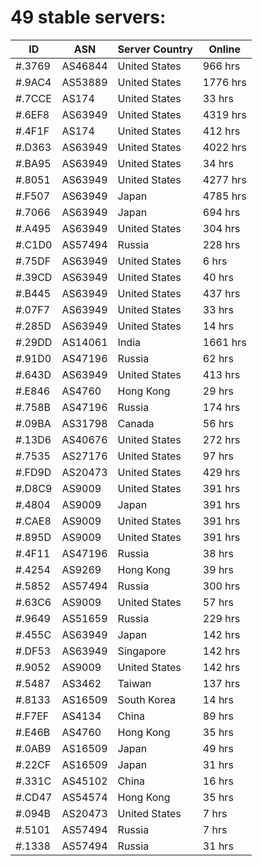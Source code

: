 # 49 stable servers:

| ID | ASN | Server Country | Online |
| ------ | ------ | ------ | ------ |
| #.3769 | AS46844 | United States | 966 hrs |
| #.9AC4 | AS53889 | United States | 1776 hrs |
| #.7CCE | AS174 | United States | 33 hrs |
| #.6EF8 | AS63949 | United States | 4319 hrs |
| #.4F1F | AS174 | United States | 412 hrs |
| #.D363 | AS63949 | United States | 4022 hrs |
| #.BA95 | AS63949 | United States | 34 hrs |
| #.8051 | AS63949 | United States | 4277 hrs |
| #.F507 | AS63949 | Japan | 4785 hrs |
| #.7066 | AS63949 | Japan | 694 hrs |
| #.A495 | AS63949 | United States | 304 hrs |
| #.C1D0 | AS57494 | Russia | 228 hrs |
| #.75DF | AS63949 | United States | 6 hrs |
| #.39CD | AS63949 | United States | 40 hrs |
| #.B445 | AS63949 | United States | 437 hrs |
| #.07F7 | AS63949 | United States | 33 hrs |
| #.285D | AS63949 | United States | 14 hrs |
| #.29DD | AS14061 | India | 1661 hrs |
| #.91D0 | AS47196 | Russia | 62 hrs |
| #.643D | AS63949 | United States | 413 hrs |
| #.E846 | AS4760 | Hong Kong | 29 hrs |
| #.758B | AS47196 | Russia | 174 hrs |
| #.09BA | AS31798 | Canada | 56 hrs |
| #.13D6 | AS40676 | United States | 272 hrs |
| #.7535 | AS27176 | United States | 97 hrs |
| #.FD9D | AS20473 | United States | 429 hrs |
| #.D8C9 | AS9009 | United States | 391 hrs |
| #.4804 | AS9009 | Japan | 391 hrs |
| #.CAE8 | AS9009 | United States | 391 hrs |
| #.895D | AS9009 | United States | 391 hrs |
| #.4F11 | AS47196 | Russia | 38 hrs |
| #.4254 | AS9269 | Hong Kong | 39 hrs |
| #.5852 | AS57494 | Russia | 300 hrs |
| #.63C6 | AS9009 | United States | 57 hrs |
| #.9649 | AS51659 | Russia | 229 hrs |
| #.455C | AS63949 | Japan | 142 hrs |
| #.DF53 | AS63949 | Singapore | 142 hrs |
| #.9052 | AS9009 | United States | 142 hrs |
| #.5487 | AS3462 | Taiwan | 137 hrs |
| #.8133 | AS16509 | South Korea | 14 hrs |
| #.F7EF | AS4134 | China | 89 hrs |
| #.E46B | AS4760 | Hong Kong | 35 hrs |
| #.0AB9 | AS16509 | Japan | 49 hrs |
| #.22CF | AS16509 | Japan | 31 hrs |
| #.331C | AS45102 | China | 16 hrs |
| #.CD47 | AS54574 | Hong Kong | 35 hrs |
| #.094B | AS20473 | United States | 7 hrs |
| #.5101 | AS57494 | Russia | 7 hrs |
| #.1338 | AS57494 | Russia | 31 hrs |

